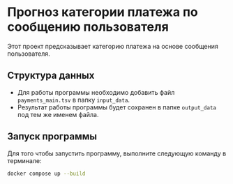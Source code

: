 # Прогноз категории платежа по сообщению пользователя

Этот проект предсказывает категорию платежа на основе сообщения пользователя.

## Структура данных

- Для работы программы необходимо добавить файл `payments_main.tsv` в папку `input_data`.
- Результат работы программы будет сохранен в папке `output_data` под тем же именем файла.

## Запуск программы

Для того чтобы запустить программу, выполните следующую команду в терминале:

```bash
docker compose up --build

